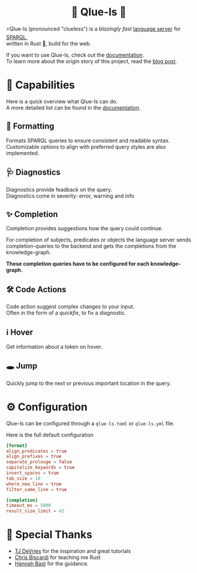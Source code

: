 <h1 align="center">
  🦀 Qlue-ls 🦀
</h1>

⚡Qlue-ls (pronounced "clueless") is a *blazingly fast* [language server](https://microsoft.github.io/language-server-protocol/specifications/lsp/3.17/specification) for [SPARQL](https://de.wikipedia.org/wiki/SPARQL),  
written in Rust 🦀, build for the web.

If you want to use Qlue-ls, check out the [documentation](https://docs.qlue-ls.com).  
To learn more about the origin story of this project, read the [blog post](https://ad-blog.cs.uni-freiburg.de/post/qlue-ls-a-sparql-language-server/).

# 🚀 Capabilities

Here is a quick overview what Qlue-ls can do.  
A more detailed list can be found in the [documentation](https://docs.qlue-ls.com/capabilities/).

## 📐 Formatting

Formats SPARQL queries to ensure consistent and readable syntax.
Customizable options to align with preferred query styles are also implemented.

## 🩺 Diagnostics

Diagnostics provide feadback on the query.  
Diagnostics come in severity: error, warning and info

## ✨ Completion

Completion provides suggestions how the query could continue.

For completion of subjects, predicates or objects the language server sends
completion-queries to the backend and gets the completions from the knowledge-graph.  

**These completion queries have to be configured for each knowledge-graph.**

## 🛠️ Code Actions

Code action suggest complex changes to your input.  
Often in the form of a *quickfix*, to fix a diagnostic.

## ℹ️ Hover

Get information about a token on hover.

## 🕳 Jump

Quickly jump to the next or previous important location in the query.

# ⚙️  Configuration

Qlue-ls can be configured through a `qlue-ls.toml` or `qlue-ls.yml` file.

Here is the full default configuration
```toml
[format]
align_predicates = true
align_prefixes = true
separate_prolouge = false
capitalize_keywords = true
insert_spaces = true
tab_size = 10
where_new_line = true
filter_same_line = true

[completion]
timeout_ms = 5000
result_size_limit = 42
```

# 🙏 Special Thanks

* [TJ DeVries](https://github.com/tjdevries) for the inspiration and great tutorials
* [Chris Biscardi](https://github.com/christopherbiscardi) for teaching me Rust
* [Hannah Bast](https://ad.informatik.uni-freiburg.de/staff/bast) for the guidance.
